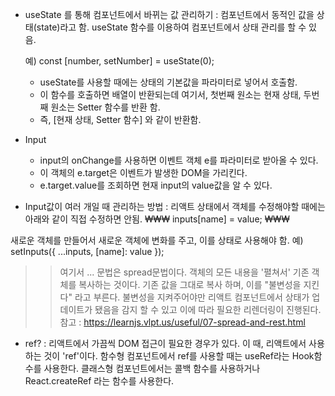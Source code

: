 * useState 를 통해 컴포넌트에서 바뀌는 값 관리하기
 : 컴포넌트에서 동적인 값을 상태(state)라고 함. useState 함수를 이용하여 컴포넌트에서 상태 관리를 할 수 있음.

    예) 
    const [number, setNumber] = useState(0);    
    - useState를 사용할 때에는 상태의 기본값을 파라미터로 넣어서 호출함.
    - 이 함수를 호출하면 배열이 반환되는데 여기서, 첫번째 원소는 현재 상태, 두번째 원소는 Setter 함수를 반환 함.
    - 즉, [현재 상태, Setter 함수] 와 같이 반환함.


* Input
    - input의 onChange를 사용하면 이벤트 객체 e를 파라미터로 받아올 수 있다.
    - 이 객체의 e.target은 이벤트가 발생한 DOM을 가리킨다.
    - e.target.value를 조회하면 현재 input의 value값을 알 수 있다.

* Input값이 여러 개일 때 관리하는 방법
 : 리액트 상태에서 객체를 수정해야할 때에는 아래와 같이 직접 수정하면 안됨.
₩₩₩
inputs[name] = value;
₩₩₩

새로운 객체를 만들어서 새로운 객체에 변화를 주고, 이를 상태로 사용해야 함.
예) 
setInputs({
  ...inputs,
  [name]: value
});

>> 여기서 ... 문법은 spread문법이다. 객체의 모든 내용을 '펼쳐서' 기존 객체를 복사하는 것이다. 기존 값을 그대로 복사 하며, 이를 "불변성을 지킨다" 라고 부른다. 불변성을 지켜주어야만 리액트 컴포넌트에서 상태가 업데이트가 됐음을 감지 할 수 있고 이에 따라 필요한 리렌더링이 진행된다.
참고 : https://learnjs.vlpt.us/useful/07-spread-and-rest.html

* ref?
: 리액트에서 가끔씩 DOM 접근이 필요한 경우가 있다. 이 때, 리액트에서 사용하는 것이 'ref'이다.
함수형 컴포넌트에서 ref를 사용할 때는 useRef라는 Hook함수를 사용한다.
클래스형 컴포넌트에서는 콜백 함수를 사용하거나 React.createRef 라는 함수를 사용한다.

